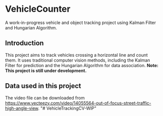 # VehicleCounter

A work-in-progress vehicle and object tracking project using Kalman Filter and Hungarian Algorithm.

## Introduction

This project aims to track vehicles crossing a horizontal line and count them. It uses traditional computer vision methods, including the Kalman Filter for prediction and the Hungarian Algorithm for data association. **Note: This project is still under development.**

## Data used in this project

The video file can be downloaded from https://www.vecteezy.com/video/14055564-out-of-focus-street-traffic-high-angle-view.
"# VehicleTrackingCV-WIP" 
